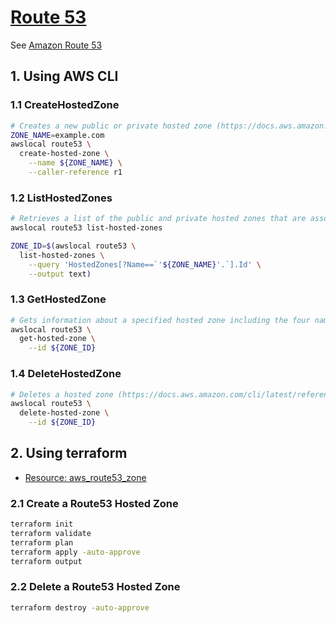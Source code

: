 # [Route 53](https://docs.localstack.cloud/references/coverage/coverage_route53/)

See [Amazon Route 53](https://docs.aws.amazon.com/Route53/latest/DeveloperGuide/Welcome.html)

## 1. Using AWS CLI

### 1.1 CreateHostedZone

```sh
# Creates a new public or private hosted zone (https://docs.aws.amazon.com/cli/latest/reference/route53/create-hosted-zone.html)
ZONE_NAME=example.com
awslocal route53 \
  create-hosted-zone \
    --name ${ZONE_NAME} \
    --caller-reference r1
```

### 1.2 ListHostedZones

```sh
# Retrieves a list of the public and private hosted zones that are associated with the current Amazon Web Services account (https://docs.aws.amazon.com/cli/latest/reference/route53/list-hosted-zones.html)
awslocal route53 list-hosted-zones

ZONE_ID=$(awslocal route53 \
  list-hosted-zones \
    --query 'HostedZones[?Name==`'${ZONE_NAME}'.`].Id' \
    --output text)
```

### 1.3 GetHostedZone

```sh
# Gets information about a specified hosted zone including the four name servers assigned to the hosted zone (https://docs.aws.amazon.com/cli/latest/reference/route53/get-hosted-zone.html)
awslocal route53 \
  get-hosted-zone \
    --id ${ZONE_ID}
```

### 1.4 DeleteHostedZone

```sh
# Deletes a hosted zone (https://docs.aws.amazon.com/cli/latest/reference/route53/delete-hosted-zone.html)
awslocal route53 \
  delete-hosted-zone \
    --id ${ZONE_ID}
```

## 2. Using terraform

- [Resource: aws_route53_zone](https://registry.terraform.io/providers/hashicorp/aws/latest/docs/resources/route53_zone)

### 2.1 Create a Route53 Hosted Zone

```sh
terraform init
terraform validate
terraform plan
terraform apply -auto-approve
terraform output
```

### 2.2 Delete a Route53 Hosted Zone

```sh
terraform destroy -auto-approve
```
